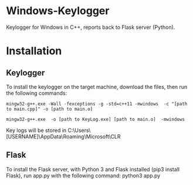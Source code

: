 # Windows-Keylogger
Keylogger for Windows in C++, reports back to Flask server (Python).

# Installation
## Keylogger
To install the keylogger on the target machine, download the files, then run the following commands:

`mingw32-g++.exe -Wall -fexceptions -g -std=c++11 -mwindows  -c "[path to main.cpp]" -o [path to main.o]`

`mingw32-g++.exe  -o [path to KeyLog.exe] [path to main.o]  -mwindows`

Key logs will be stored in C:\Users\\[USERNAME]\AppData\Roaming\Microsoft\CLR

## Flask
To install the Flask server, with Python 3 and Flask installed (pip3 install Flask), run app.py with the following command:
python3 app.py
